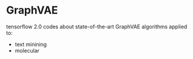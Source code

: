 # GraphVAE

tensorflow 2.0 codes about state-of-the-art GraphVAE algorithms applied to:
  - text minining
  - molecular
